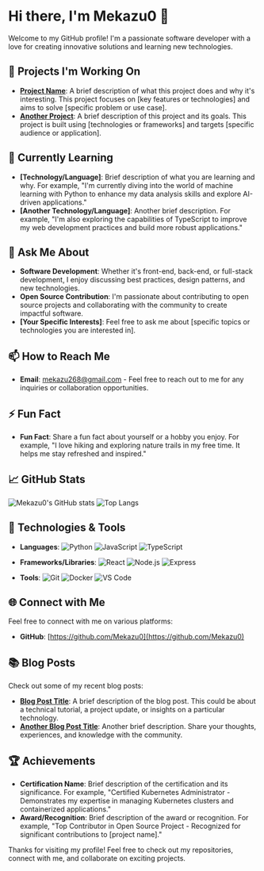 # Hi there, I'm Mekazu0 👋

Welcome to my GitHub profile! I'm a passionate software developer with a love for creating innovative solutions and learning new technologies.

## 🔭 Projects I'm Working On

- **[Project Name](https://github.com/Mekazu0/project-repo)**: A brief description of what this project does and why it's interesting. This project focuses on [key features or technologies] and aims to solve [specific problem or use case].
- **[Another Project](https://github.com/Mekazu0/another-project-repo)**: A brief description of this project and its goals. This project is built using [technologies or frameworks] and targets [specific audience or application].

## 🌱 Currently Learning

- **[Technology/Language]**: Brief description of what you are learning and why. For example, "I'm currently diving into the world of machine learning with Python to enhance my data analysis skills and explore AI-driven applications."
- **[Another Technology/Language]**: Another brief description. For example, "I'm also exploring the capabilities of TypeScript to improve my web development practices and build more robust applications."

## 💬 Ask Me About

- **Software Development**: Whether it's front-end, back-end, or full-stack development, I enjoy discussing best practices, design patterns, and new technologies.
- **Open Source Contribution**: I'm passionate about contributing to open source projects and collaborating with the community to create impactful software.
- **[Your Specific Interests]**: Feel free to ask me about [specific topics or technologies you are interested in].

## 📫 How to Reach Me

- **Email**: [mekazu268@gmail.com](mailto:mekazu268@gmail.com) - Feel free to reach out to me for any inquiries or collaboration opportunities.

## ⚡ Fun Fact

- **Fun Fact**: Share a fun fact about yourself or a hobby you enjoy. For example, "I love hiking and exploring nature trails in my free time. It helps me stay refreshed and inspired."

## 📈 GitHub Stats

![Mekazu0's GitHub stats](https://github-readme-stats.vercel.app/api?username=Mekazu0&show_icons=true&theme=radical)
![Top Langs](https://github-readme-stats.vercel.app/api/top-langs/?username=Mekazu0&layout=compact&theme=radical)

## 🚀 Technologies & Tools

- **Languages**: 
  ![Python](https://img.shields.io/badge/Python-3776AB?style=for-the-badge&logo=python&logoColor=white)
  ![JavaScript](https://img.shields.io/badge/JavaScript-F7DF1E?style=for-the-badge&logo=javascript&logoColor=black)
  ![TypeScript](https://img.shields.io/badge/TypeScript-007ACC?style=for-the-badge&logo=typescript&logoColor=white)
  
- **Frameworks/Libraries**: 
  ![React](https://img.shields.io/badge/React-20232A?style=for-the-badge&logo=react&logoColor=61DAFB)
  ![Node.js](https://img.shields.io/badge/Node.js-43853D?style=for-the-badge&logo=node-dot-js&logoColor=white)
  ![Express](https://img.shields.io/badge/Express-000000?style=for-the-badge&logo=express&logoColor=white)
  
- **Tools**: 
  ![Git](https://img.shields.io/badge/Git-F05032?style=for-the-badge&logo=git&logoColor=white)
  ![Docker](https://img.shields.io/badge/Docker-2496ED?style=for-the-badge&logo=docker&logoColor=white)
  ![VS Code](https://img.shields.io/badge/VS%20Code-0078D4?style=for-the-badge&logo=visual-studio-code&logoColor=white)

## 🌐 Connect with Me

Feel free to connect with me on various platforms:

- **GitHub**: [https://github.com/Mekazu0](https://github.com/Mekazu0)

## 📚 Blog Posts

Check out some of my recent blog posts:

- **[Blog Post Title](https://yourblog.com/blog-post)**: A brief description of the blog post. This could be about a technical tutorial, a project update, or insights on a particular technology.
- **[Another Blog Post Title](https://yourblog.com/another-blog-post)**: Another brief description. Share your thoughts, experiences, and knowledge with the community.

## 🏆 Achievements

- **Certification Name**: Brief description of the certification and its significance. For example, "Certified Kubernetes Administrator - Demonstrates my expertise in managing Kubernetes clusters and containerized applications."
- **Award/Recognition**: Brief description of the award or recognition. For example, "Top Contributor in Open Source Project - Recognized for significant contributions to [project name]."

Thanks for visiting my profile! Feel free to check out my repositories, connect with me, and collaborate on exciting projects.
